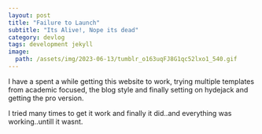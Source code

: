 ```yaml
---
layout: post
title: "Failure to Launch"
subtitle: "Its Alive!, Nope its dead"
category: devlog
tags: development jekyll
image:
  path: /assets/img/2023-06-13/tumblr_o163uqFJ8G1qc52lxo1_540.gif
---
```


I have a spent a while getting this website to work, trying multiple templates from academic focused, the blog style and finally setting on hydejack and getting the pro version.

I tried many times to get it work and finally it did..and everything was working..untill it wasnt.

